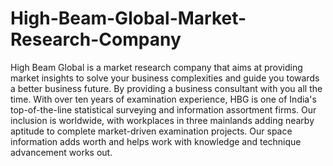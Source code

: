 # High-Beam-Global-Market-Research-Company
High Beam Global is a market research company that aims at providing market insights to solve your business complexities and guide you towards a better business future. By providing a business consultant with you all the time. With over ten years of examination experience, HBG is one of India's top-of-the-line statistical surveying and information assortment firms. Our inclusion is worldwide, with workplaces in three mainlands adding nearby aptitude to complete market-driven examination projects. Our space information adds worth and helps work with knowledge and technique advancement works out.
